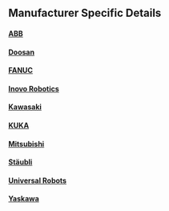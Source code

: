 ## Manufacturer Specific Details

#### [ABB](ABB/Contents.md)

#### [Doosan](Doosan/Contents.md)

#### [FANUC](FANUC/Contents.md)

#### [Inovo Robotics](InovoRobotics/Contents.md)

#### [Kawasaki](Kawasaki/Contents.md)

#### [KUKA](KUKA/Contents.md)

#### [Mitsubishi](Mitsubishi/Contents.md)

#### [Stäubli](Staubli/Contents.md)

#### [Universal Robots](UniversalRobots/Contents.md)

#### [Yaskawa](Yaskawa/Contents.md)

<!-- [<img src="https://hal-robotics.com/wp-content/uploads/2021/10/ABB_logo-k-200x77.png">](ABB/Contents.md)

[<img src="https://hal-robotics.com/wp-content/uploads/2021/10/Doosan-k-200x27.png">](Doosan/Contents.md)

[<img src="https://hal-robotics.com/wp-content/uploads/2021/10/Fanuc_logo-k-200x34.png">](FANUC/Contents.md)

[<img src="https://hal-robotics.com/wp-content/uploads/2021/10/InovoRobotics-logo-k-200x47.png">](InovoRobotics/Contents.md)

[<img src="https://hal-robotics.com/wp-content/uploads/2021/10/Kawasaki-logo.svg-200x22.png">](Kawasaki/Contents.md)

[<img src="https://hal-robotics.com/wp-content/uploads/2021/10/KUKA-logo-k-200x34.png">](KUKA/Contents.md)

[<img src=""> Mitsubishi](Mitsubishi/Contents.md)

[<img src="https://hal-robotics.com/wp-content/uploads/2021/10/Staubli_International_logo.svg-200x54.png">](Staubli/Contents.md)

[<img src="https://hal-robotics.com/wp-content/uploads/2021/10/URLogo-200x50.png">](UniversalRobots/Contents.md)

[<img src="https://hal-robotics.com/wp-content/uploads/2021/10/320px-Yaskawa_logo.svg-200x31.png">](Yaskawa/Contents.md) -->
